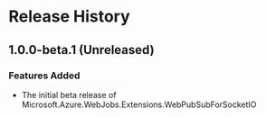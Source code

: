 # Release History

## 1.0.0-beta.1 (Unreleased)
### Features Added
- The initial beta release of Microsoft.Azure.WebJobs.Extensions.WebPubSubForSocketIO
